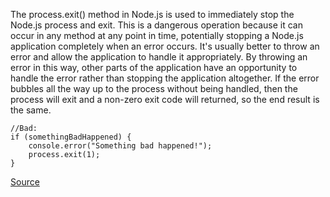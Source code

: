 The process.exit() method in Node.js is used to immediately stop the Node.js process and exit. This is a dangerous operation because it can occur in any method at any point in time, potentially stopping a Node.js application completely when an error occurs. It's usually better to throw an error and allow the application to handle it appropriately. By throwing an error in this way, other parts of the application have an opportunity to handle the error rather than stopping the application altogether. If the error bubbles all the way up to the process without being handled, then the process will exit and a non-zero exit code will returned, so the end result is the same.

```
//Bad:
if (somethingBadHappened) {
	console.error("Something bad happened!");
	process.exit(1);
}

```

[Source](http://eslint.org/docs/rules/no-process-exit)
